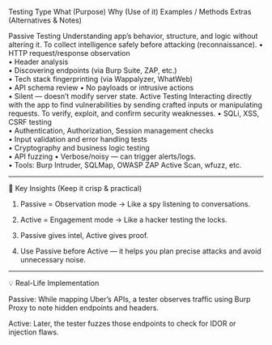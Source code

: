 Testing Type	What (Purpose)	Why (Use of it)	Examples / Methods	Extras (Alternatives & Notes)

Passive Testing	Understanding app’s behavior, structure, and logic without altering it.	To collect intelligence safely before attacking (reconnaissance).	• HTTP request/response observation<br>• Header analysis<br>• Discovering endpoints (via Burp Suite, ZAP, etc.)<br>• Tech stack fingerprinting (via Wappalyzer, WhatWeb)<br>• API schema review	• No payloads or intrusive actions<br>• Silent — doesn’t modify server state.
Active Testing	Interacting directly with the app to find vulnerabilities by sending crafted inputs or manipulating requests.	To verify, exploit, and confirm security weaknesses.	• SQLi, XSS, CSRF testing<br>• Authentication, Authorization, Session management checks<br>• Input validation and error handling tests<br>• Cryptography and business logic testing<br>• API fuzzing	• Verbose/noisy — can trigger alerts/logs.<br>• Tools: Burp Intruder, SQLMap, OWASP ZAP Active Scan, wfuzz, etc.



---

🧠 Key Insights (Keep it crisp & practical)

1. Passive = Observation mode → Like a spy listening to conversations.


2. Active = Engagement mode → Like a hacker testing the locks.


3. Passive gives intel, Active gives proof.


4. Use Passive before Active — it helps you plan precise attacks and avoid unnecessary noise.




---

💡 Real-Life Implementation

Passive: While mapping Uber’s APIs, a tester observes traffic using Burp Proxy to note hidden endpoints and headers.

Active: Later, the tester fuzzes those endpoints to check for IDOR or injection flaws.